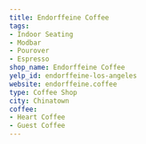 ```yaml
---
title: Endorffeine Coffee
tags:
- Indoor Seating
- Modbar
- Pourover
- Espresso
shop_name: Endorffeine Coffee
yelp_id: endorffeine-los-angeles
website: endorffeine.coffee
type: Coffee Shop
city: Chinatown
coffee:
- Heart Coffee
- Guest Coffee
---
```


